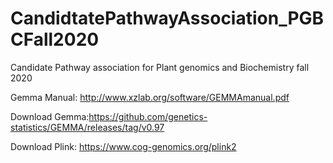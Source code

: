 # CandidtatePathwayAssociation_PGBCFall2020
Candidate Pathway association for Plant genomics and Biochemistry fall 2020

Gemma Manual: http://www.xzlab.org/software/GEMMAmanual.pdf

Download Gemma:https://github.com/genetics-statistics/GEMMA/releases/tag/v0.97 

Download Plink: https://www.cog-genomics.org/plink2